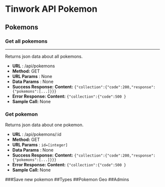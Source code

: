 # Tinwork API Pokemon

## Pokemons 
### Get all pokemons
----
Returns json data about all pokemons.
* **URL** : /api/pokemons
* **Method:** GET
*  **URL Params** : None
* **Data Params** : None
* **Success Response:**
    **Content:** `{"collection":{"code":200,"response":{"pokemons":[...]}}}`
* **Error Response:**
    **Content:** `{"collection":{"code":500 }`
* **Sample Call:** None
  
### Get pokemon
Returns json data about one pokemon.
* **URL** : /api/pokemons/:id
* **Method:** GET
* **URL Params** : `id=[integer]`
* **Data Params** : None
* **Success Response:**
    **Content:** `{"collection":{"code":200,"response":{"pokemons":[...]}}}`
* **Error Response:**
    **Content:** `{"collection":{"code":500 }`
* **Sample Call:** None
 
 
###Save new pokemon
##Types
##Pokemon Geo
##Admins
